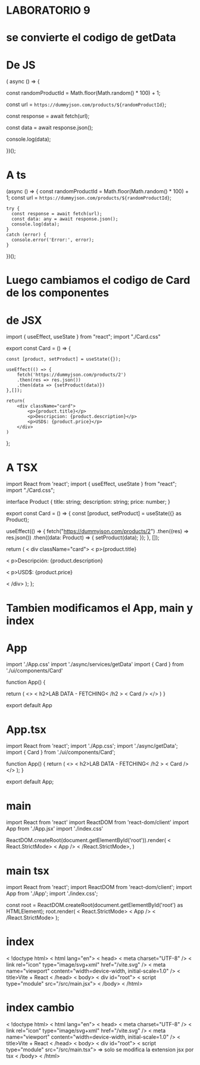 # LABORATORIO 9

# se convierte el codigo de getData 

# De JS 

( async () => {

  const randomProductId = Math.floor(Math.random() * 100) + 1;

  const url = `https://dummyjson.com/products/${randomProductId}`;
  
  const response = await fetch(url);
  
  const data = await response.json();

  console.log(data);

})();

# A ts

(async () => {
    const randomProductId = Math.floor(Math.random() * 100) + 1;
    const url = `https://dummyjson.com/products/${randomProductId}`;
  
    try {
      const response = await fetch(url);
      const data: any = await response.json();
      console.log(data);
    } 
    catch (error) {
      console.error('Error:', error);
    }
  })();

  # Luego cambiamos el codigo de Card de los componentes

  # de JSX

import { useEffect, useState } from "react";
import "./Card.css"

export const Card = () => {

    const [product, setProduct] = useState({});

    useEffect(() => {
        fetch('https://dummyjson.com/products/2')
        .then(res => res.json())
        .then(data => {setProduct(data)})
    },[]);

    return(
        <div className="card">
            <p>{product.title}</p>
            <p>Descripcion: {product.description}</p>
            <p>USD$: {product.price}</p>
        </div>
    )
};

# A TSX

import React from 'react';
import { useEffect, useState } from "react";
import "./Card.css";

interface Product {
  title: string;
  description: string;
  price: number;
}

export const Card = () => {
  const [product, setProduct] = useState<Product>({} as Product);

  useEffect(() => {
    fetch("https://dummyjson.com/products/2")
      .then((res) => res.json())
      .then((data: Product) => {
        setProduct(data);
      });
  }, []);

  return (
    < div className="card">
      < p>{product.title}</p>
      < p>Descripción: {product.description}</p>
      < p>USD$: {product.price}</p>
    < /div>
  );
};

# Tambien modificamos el App, main y index

# App 

import './App.css'
import './async/services/getData'
import { Card } from './ui/components/Card'

function App() {

  return (
    <>
      < h2>LAB DATA - FETCHING< /h2 >
      < Card />
    </>
  )
}

export default App

# App.tsx

import React from 'react';
import './App.css';
import './async/getData';
import { Card } from './ui/components/Card';

function App() {
  return (
    <>
      < h2>LAB DATA - FETCHING< /h2 >
      < Card />
    </>
  );
}

export default App;

# main 

import React from 'react'
import ReactDOM from 'react-dom/client'
import App from './App.jsx'
import './index.css'

ReactDOM.createRoot(document.getElementById('root')).render(
  < React.StrictMode>
    < App />
  < /React.StrictMode>,
)

# main tsx

import React from 'react';
import ReactDOM from 'react-dom/client';
import App from './App';
import './index.css';

const root = ReactDOM.createRoot(document.getElementById('root') as HTMLElement);
root.render(
  < React.StrictMode>
    < App />
  < /React.StrictMode>
);

# index

< !doctype html>
< html lang="en">
  < head>
    < meta charset="UTF-8" />
    < link rel="icon" type="image/svg+xml" href="/vite.svg" />
    < meta name="viewport" content="width=device-width, initial-scale=1.0" />
    < title>Vite + React</title>
  < /head>
  < body>
    < div id="root"></div>
    < script type="module" src="/src/main.jsx"></script>
  < /body>
< /html>

# index cambio

< !doctype html>
< html lang="en">
  < head>
    < meta charset="UTF-8" />
    < link rel="icon" type="image/svg+xml" href="/vite.svg" />
    < meta name="viewport" content="width=device-width, initial-scale=1.0" />
    < title>Vite + React</title>
  < /head>
  < body>
    < div id="root"></div>
    < script type="module" src="/src/main.tsx"></script>  => solo se modifica la extension jsx por tsx
  < /body>
< /html>


